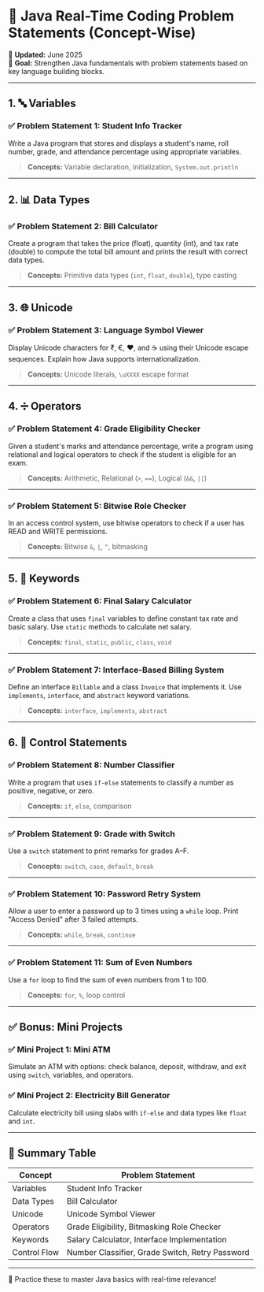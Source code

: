 # 🧠 Java Real-Time Coding Problem Statements (Concept-Wise)

📅 **Updated:** June 2025  
🎯 **Goal:** Strengthen Java fundamentals with problem statements based on key language building blocks.

---

## 1. 🔤 **Variables**

### ✅ Problem Statement 1: Student Info Tracker
Write a Java program that stores and displays a student's name, roll number, grade, and attendance percentage using appropriate variables.

> **Concepts:** Variable declaration, initialization, `System.out.println`

---

## 2. 📊 **Data Types**

### ✅ Problem Statement 2: Bill Calculator
Create a program that takes the price (float), quantity (int), and tax rate (double) to compute the total bill amount and prints the result with correct data types.

> **Concepts:** Primitive data types (`int`, `float`, `double`), type casting

---

## 3. 🌐 **Unicode**

### ✅ Problem Statement 3: Language Symbol Viewer
Display Unicode characters for ₹, €, ♥, and ☕ using their Unicode escape sequences. Explain how Java supports internationalization.

> **Concepts:** Unicode literals, `\uXXXX` escape format

---

## 4. ➗ **Operators**

### ✅ Problem Statement 4: Grade Eligibility Checker
Given a student's marks and attendance percentage, write a program using relational and logical operators to check if the student is eligible for an exam.

> **Concepts:** Arithmetic, Relational (`>`, `==`), Logical (`&&`, `||`)

---

### ✅ Problem Statement 5: Bitwise Role Checker
In an access control system, use bitwise operators to check if a user has READ and WRITE permissions.

> **Concepts:** Bitwise `&`, `|`, `^`, bitmasking

---

## 5. 🔑 **Keywords**

### ✅ Problem Statement 6: Final Salary Calculator
Create a class that uses `final` variables to define constant tax rate and basic salary. Use `static` methods to calculate net salary.

> **Concepts:** `final`, `static`, `public`, `class`, `void`

---

### ✅ Problem Statement 7: Interface-Based Billing System
Define an interface `Billable` and a class `Invoice` that implements it. Use `implements`, `interface`, and `abstract` keyword variations.

> **Concepts:** `interface`, `implements`, `abstract`

---

## 6. 🔁 **Control Statements**

### ✅ Problem Statement 8: Number Classifier
Write a program that uses `if-else` statements to classify a number as positive, negative, or zero.

> **Concepts:** `if`, `else`, comparison

---

### ✅ Problem Statement 9: Grade with Switch
Use a `switch` statement to print remarks for grades A–F.

> **Concepts:** `switch`, `case`, `default`, `break`

---

### ✅ Problem Statement 10: Password Retry System
Allow a user to enter a password up to 3 times using a `while` loop. Print "Access Denied" after 3 failed attempts.

> **Concepts:** `while`, `break`, `continue`

---

### ✅ Problem Statement 11: Sum of Even Numbers
Use a `for` loop to find the sum of even numbers from 1 to 100.

> **Concepts:** `for`, `%`, loop control

---

## ✅ Bonus: Mini Projects

### ✅ Mini Project 1: Mini ATM
Simulate an ATM with options: check balance, deposit, withdraw, and exit using `switch`, variables, and operators.

### ✅ Mini Project 2: Electricity Bill Generator
Calculate electricity bill using slabs with `if-else` and data types like `float` and `int`.

---

## 📝 Summary Table

| Concept          | Problem Statement                                 |
|------------------|---------------------------------------------------|
| Variables        | Student Info Tracker                              |
| Data Types       | Bill Calculator                                    |
| Unicode          | Unicode Symbol Viewer                             |
| Operators        | Grade Eligibility, Bitmasking Role Checker        |
| Keywords         | Salary Calculator, Interface Implementation       |
| Control Flow     | Number Classifier, Grade Switch, Retry Password   |

---

🚀 Practice these to master Java basics with real-time relevance!

